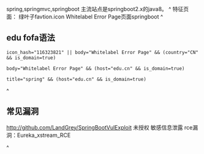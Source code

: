 spring,springmvc,springboot
主流站点是springboot2.x的java8。
^
特征页面：
绿叶子favtion.icon
Whitelabel Error Page页面springboot
^
## **edu fofa语法**
```
icon_hash="116323821" || body="Whitelabel Error Page" && (country="CN" && is_domain=true)

body="Whitelabel Error Page" && (host="edu.cn" && is_domain=true)

title="spring" && (host="edu.cn" && is_domain=true)
```


^
## **常见漏洞**
http://github.com/LandGrey/SpringBootVulExploit
未授权
敏感信息泄露
rce漏洞：Eureka_xstream_RCE


^

